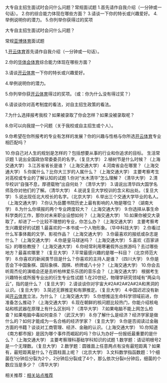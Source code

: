 <article>

大专自主招生面试时会问什么问题？常规面试题 1.首先请作自我介绍（一分钟或一句话）。 2.你的综合能力体现在哪些方面？ 3.请谈一下你的特长或兴趣爱好。 4.举例说明你的潜力。 5.你列举你获得过的奖项

大专自主招生面试时会问什么问题？

常规[亚博体育](https://www.altoklibre.com/)面试题 

1.[开云体育](https://kaga-rc.com/)首先请作自我介绍（一分钟或一句话）。 

2.你的[华体会体育](http://www.ngc-china.com/)综合能力体现在哪些方面？ 

3.请谈[开云体育](https://www.kaiyun-cc.com/)一下你的特长或兴趣爱好。 

4.举例说明你的潜力。 

5.你列举你获[开云体育](https://www.kobebryantshoes10.com/)得过的奖项。（或：你为什么没有得过奖？） 

6.请谈谈你对高考制度的看法，对自主招生政策的看法。 

7.为什么选择报考我校？如果被录取了你会怎样？如果没被录取呢？ 

8.你可以向我提一个问题（关于我校或自主招生或个人）。 

9.你希望在你所报考的专业有怎样的发展？你的兴趣与性格与你所选[开云体育](https://www.kaiyun-cc.com/)专业相匹配吗？ 

10.你自己对人生的规划是怎样的？包括想要从事的行业和你追求的目标。 生活常识题 1.说出全国政协常委委员的名字。（复旦大学） 2.植树节是什么时候？（上海交通大学） 3.江苏省省长是谁？（上海交通大学） 4.河南省会在哪里？（上海交通大学） 5.你属什么？比你大三岁的人属什么？（上海交通大学） 主要考察考生对高校或专业的了解认知的试题 1.你对“水木清华”怎么理解？（清华大学） 2.清华校训“自强不息，厚德载物”出自何处？（清华大学） 3.请说出清华四大国学名师及你对他们的了解。（清华大学） 4.说说复旦大学校训的含义和出处。（复旦大学） 5.说出现任北大校长的名字。（北京大学） 6.举出三个交通大学毕业的名人。（上海交通大学） 7.你认为岳麓书院历史上最有影响的人物是哪位？（湖南大学） 8.为什么你填报的两个专业跨度较大？（上海交通大学） 9.你选择从事生命科学类的工作，那你对未来职业设想如何？（上海交通大学） 10.如果你被交大录取了，却进了一个比较不理想的专业，你怎么办？（上海交通大学） 主要考察考生兴趣爱好的试题 1.最喜欢的一本书或一个人物形象。（华中科技大学） 2.你看过什么军事体裁的文学、影视作品？（上海交通大学） 3.你最喜欢的报纸或杂志是什么？（上海交通大学） 4.你是皇马球迷吗？（上海交通大学） 5.喜欢《百家讲坛》的哪些教授？（上海交通大学） 6.你经常利用寒暑假外出旅游吗？去过哪些地方？最喜欢哪里？（复旦大学） 7.平常最感兴趣的是哪一科目？（北京师范大学） 8.你喜欢的新闻类节目是什么？你喜欢的主持人是谁？（四川大学） 9.你是否会下中国象棋、国际象棋、围棋、桥牌或八十分？（上海交通大学） 10.你会去听周杰伦的演唱会还是去听柏林爱乐乐团的音乐会？（上海交通大学） 根据考生兴趣特长或所报专业出的衍生专业性试题 1.在20世纪，物理学研究领域有“两朵乌云”，指的是什么？（复旦大学） 2.请谈谈你对宇宙大#2A#2A#2A#2A和黑洞的认识。（复旦大学） 3.简述无罪推定和有罪推定。（复旦大学） 4.中国迟迟没有新闻[开云体育](https://wpalphabet.com/)立法，为什么？（上海交通大学） 5.你想推运生命科学领域前进，你准备怎么推动？（上海交通大学） 6.现在朝鲜的核问题比较热门，你能介绍核电站和核武器在原理上有什么区别吗？（清华大学） 7.如果电脑不能上网怎么检查？如果电脑中毒如何查杀？（武汉大学） 8.你了解什么是经济？经济学家是做什么的？如何才能成为一名合格的经济学家？（复旦大学） 9.你是否阅读过金融方面的书籍？谈谈对工商管理、经济、金融的认识。（上海交通大学） 10.你知道《南方都市报》是因为哪个事件而崛起的吗？你认为办好一份报纸最重要的是什么？（上海交通大学） 主要考察理科基础学科知识的试题 1.数学题：请证明根号2是一个无理数。（复旦大学） 2.数学题：圆锥面上任意两点有没有最短距离？如果有，最短距离是什么？在圆柱面上呢？（北京大学） 3.文科数学指函数题：1个细菌在1分钟后分裂为2个，2分钟后分裂成了4个，那么依次分裂n分钟后，细菌的个数应当是多少？（清华大学）

相关推荐：[相关站点推荐](https://www.otakunoie.com/sitemap_all.xml "相关站点推荐")

</article>
